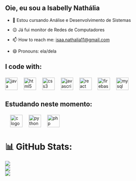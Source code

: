## Oie, eu sou a Isabelly Nathália

- 🌱 Estou cursando Análise e Desenvolvimento de Sistemas
- 😉 Já fui monitor de Redes de Computadores
- 📫 How to reach me: isaa.nathalia11@gmail.com

- 😄 Pronouns: ela/dela


###

<h2 align="left">I code with: </h2>

###

<div align="left">
  <img src="https://cdn.jsdelivr.net/gh/devicons/devicon/icons/java/java-original.svg" height="40" alt="java logo"  />
  <img width="12" />
  <img src="https://cdn.jsdelivr.net/gh/devicons/devicon/icons/html5/html5-original.svg" height="40" alt="html5 logo"  />
  <img width="12" />
  <img src="https://cdn.jsdelivr.net/gh/devicons/devicon/icons/css3/css3-original.svg" height="40" alt="css3 logo"  />
  <img width="12" />
  <img src="https://cdn.jsdelivr.net/gh/devicons/devicon/icons/javascript/javascript-original.svg" height="40" alt="javascript logo"  />
  <img width="12" />
  <img src="https://cdn.jsdelivr.net/gh/devicons/devicon/icons/react/react-original.svg" height="40" alt="react logo"  />
  <img width="12" />
  <img src="https://cdn.jsdelivr.net/gh/devicons/devicon/icons/firebase/firebase-plain.svg" height="40" alt="firebase logo"  />
  <img width="12" />
  <img src="https://cdn.jsdelivr.net/gh/devicons/devicon/icons/mysql/mysql-original.svg" height="40" alt="mysql logo"  />
  </div>
  
###

<h2 align="left">Estudando neste momento: </h2>

###

<div align="left">

  <img width="12" />
  <img src="https://cdn.jsdelivr.net/gh/devicons/devicon/icons/c/c-original.svg" height="40" alt="c logo"  />
  <img width="12" />
  <img src="https://cdn.jsdelivr.net/gh/devicons/devicon/icons/python/python-original.svg" height="40" alt="python logo"  />
  <img width="12" />
  <img src="https://cdn.jsdelivr.net/gh/devicons/devicon/icons/php/php-original.svg" height="40" alt="php logo"  />
</div>

# 📊 GitHub Stats:
![](https://github-readme-stats.vercel.app/api?username=Isabelly-Nathalia&theme=nightowl&hide_border=false&include_all_commits=false&count_private=false)<br/>
![](https://github-readme-streak-stats.herokuapp.com/?user=Isabelly-Nathalia&theme=nightowl&hide_border=false)<br/>
![](https://github-readme-stats.vercel.app/api/top-langs/?username=Isabelly-Nathalia&theme=nightowl&hide_border=false&include_all_commits=false&count_private=false&layout=compact)
